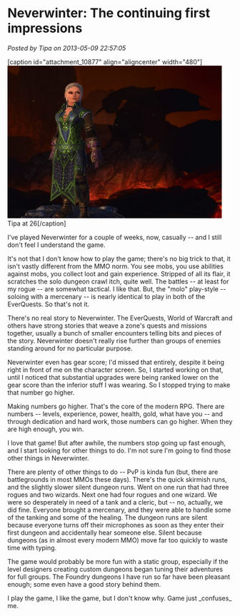 # Neverwinter: The continuing first impressions

*Posted by Tipa on 2013-05-09 22:57:05*

[caption id="attachment\_10877" align="aligncenter" width="480"][![Tipa at 26](../uploads/2013/05/GameClient-2013-05-09-23-05-56-41-480x342.jpg)](../uploads/2013/05/GameClient-2013-05-09-23-05-56-41.jpg) Tipa at 26[/caption]

I've played Neverwinter for a couple of weeks, now, casually -- and I still don't feel I understand the game. 

It's not that I don't know how to play the game; there's no big trick to that, it isn't vastly different from the MMO norm. You see mobs, you use abilities against mobs, you collect loot and gain experience. Stripped of all its flair, it scratches the solo dungeon crawl itch, quite well. The battles -- at least for my rogue -- are somewhat tactical. I like that. But, the "molo" play-style -- soloing with a mercenary -- is nearly identical to play in both of the EverQuests. So that's not it.

There's no real story to Neverwinter. The EverQuests, World of Warcraft and others have strong stories that weave a zone's quests and missions together, usually a bunch of smaller encounters telling bits and pieces of the story. Neverwinter doesn't really rise further than groups of enemies standing around for no particular purpose.

Neverwinter even has gear score; I'd missed that entirely, despite it being right in front of me on the character screen. So, I started working on that, until I noticed that substantial upgrades were being ranked lower on the gear score than the inferior stuff I was wearing. So I stopped trying to make that number go higher.

Making numbers go higher. That's the core of the modern RPG. There are numbers -- levels, experience, power, health, gold, what have you -- and through dedication and hard work, those numbers can go higher. When they are high enough, you win.

I love that game! But after awhile, the numbers stop going up fast enough, and I start looking for other things to do. I'm not sure I'm going to find those other things in Neverwinter.

There are plenty of other things to do -- PvP is kinda fun (but, there are battlegrounds in most MMOs these days). There's the quick skirmish runs, and the slightly slower silent dungeon runs. Went on one run that had three rogues and two wizards. Next one had four rogues and one wizard. We were so desperately in need of a tank and a cleric, but -- no, actually, we did fine. Everyone brought a mercenary, and they were able to handle some of the tanking and some of the healing. The dungeon runs are silent because everyone turns off their microphones as soon as they enter their first dungeon and accidentally hear someone else. Silent because dungeons (as in almost every modern MMO) move far too quickly to waste time with typing.

The game would probably be more fun with a static group, especially if the level designers creating custom dungeons began tuning their adventures for full groups. The Foundry dungeons I have run so far have been pleasant enough; some even have a good story behind them.

I play the game, I like the game, but I don't know why. Game just \_confuses\_ me.

